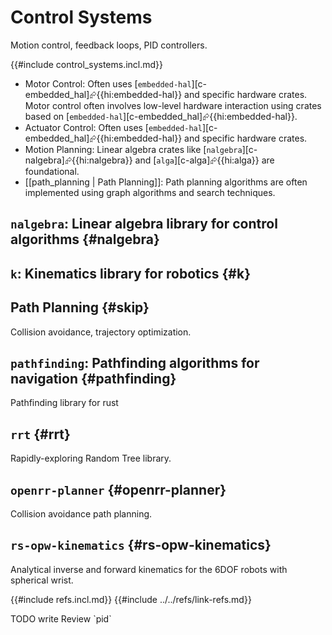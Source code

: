 # Control Systems

Motion control, feedback loops, PID controllers.

{{#include control_systems.incl.md}}

- Motor Control: Often uses [`embedded-hal`][c-embedded_hal]⮳{{hi:embedded-hal}} and specific hardware crates. Motor control often involves low-level hardware interaction using crates based on [`embedded-hal`][c-embedded_hal]⮳{{hi:embedded-hal}}.
- Actuator Control: Often uses [`embedded-hal`][c-embedded_hal]⮳{{hi:embedded-hal}} and specific hardware crates.
- Motion Planning: Linear algebra crates like [`nalgebra`][c-nalgebra]⮳{{hi:nalgebra}} and [`alga`][c-alga]⮳{{hi:alga}} are foundational.
- [[path_planning | Path Planning]]: Path planning algorithms are often implemented using graph algorithms and search techniques.

## `nalgebra`: Linear algebra library for control algorithms {#nalgebra}

## `k`: Kinematics library for robotics {#k}

## Path Planning {#skip}

Collision avoidance, trajectory optimization.

## `pathfinding`: Pathfinding algorithms for navigation {#pathfinding}

Pathfinding library for rust

## `rrt` {#rrt}

Rapidly-exploring Random Tree library.

## `openrr-planner` {#openrr-planner}

Collision avoidance path planning.

## `rs-opw-kinematics` {#rs-opw-kinematics}

Analytical inverse and forward kinematics for the 6DOF robots with spherical wrist.

{{#include refs.incl.md}}
{{#include ../../refs/link-refs.md}}

<div class="hidden">
TODO write
Review `pid`
</div>
